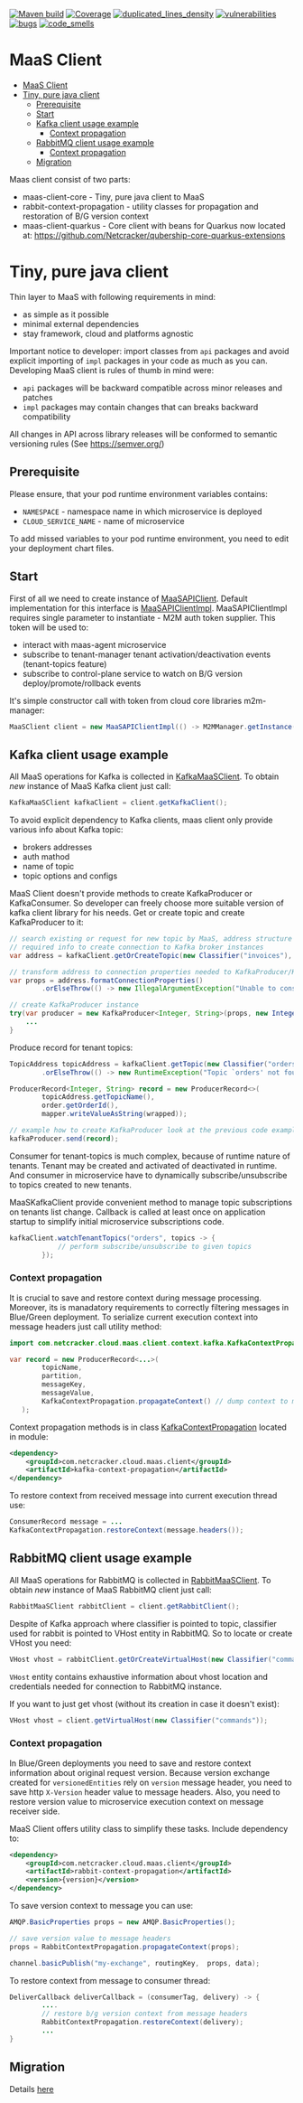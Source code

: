 [![Maven build](https://github.com/Netcracker/qubership-maas-client/actions/workflows/maven-build.yaml/badge.svg)](https://github.com/Netcracker/qubership-maas-client/actions/workflows/maven-build.yaml)
[![Coverage](https://sonarcloud.io/api/project_badges/measure?metric=coverage&project=Netcracker_qubership-maas-client)](https://sonarcloud.io/summary/overall?id=Netcracker_qubership-maas-client)
[![duplicated_lines_density](https://sonarcloud.io/api/project_badges/measure?metric=duplicated_lines_density&project=Netcracker_qubership-maas-client)](https://sonarcloud.io/summary/overall?id=Netcracker_qubership-maas-client)
[![vulnerabilities](https://sonarcloud.io/api/project_badges/measure?metric=vulnerabilities&project=Netcracker_qubership-maas-client)](https://sonarcloud.io/summary/overall?id=Netcracker_qubership-maas-client)
[![bugs](https://sonarcloud.io/api/project_badges/measure?metric=bugs&project=Netcracker_qubership-maas-client)](https://sonarcloud.io/summary/overall?id=Netcracker_qubership-maas-client)
[![code_smells](https://sonarcloud.io/api/project_badges/measure?metric=code_smells&project=Netcracker_qubership-maas-client)](https://sonarcloud.io/summary/overall?id=Netcracker_qubership-maas-client)

# MaaS Client

<!-- TOC -->
* [MaaS Client](#maas-client)
* [Tiny, pure java client](#tiny-pure-java-client)
  * [Prerequisite](#prerequisite)
  * [Start](#start)
  * [Kafka client usage example](#kafka-client-usage-example)
    * [Context propagation](#context-propagation)
  * [RabbitMQ client usage example](#rabbitmq-client-usage-example)
    * [Context propagation](#context-propagation-)
  * [Migration](#migration)
<!-- TOC -->

Maas client consist of two parts:
* maas-client-core - Tiny, pure java client to MaaS
* rabbit-context-propagation - utility classes for propagation and restoration of B/G version context
* maas-client-quarkus - Core client with beans for Quarkus now located at: https://github.com/Netcracker/qubership-core-quarkus-extensions

# Tiny, pure java client
Thin layer to MaaS with following requirements in mind:
* as simple as it possible
* minimal external dependencies
* stay framework, cloud and platforms agnostic

Important notice to developer: import classes from `api` packages and avoid explicit importing of `impl` packages in your code as much as you can.
Developing MaaS client is rules of thumb in mind were:
* `api` packages will be backward compatible across minor releases and patches 
* `impl` packages may contain changes that can breaks backward compatibility

All changes in API across library releases will be conformed to semantic versioning rules (See https://semver.org/)  

## Prerequisite
Please ensure, that your pod runtime environment variables contains:
* `NAMESPACE` - namespace name in which microservice is deployed  
* `CLOUD_SERVICE_NAME` - name of microservice 

To add missed variables to your pod runtime environment, you need to edit your deployment chart files.  

## Start
First of all we need to create instance of [MaaSAPIClient](https://github.com/Netcracker/qubership-maas-client/blob/main/client/src/main/java/com/netcracker/cloud/maas/client/api/MaaSAPIClient.java). 
Default implementation for this interface is [MaaSAPIClientImpl](https://github.com/Netcracker/qubership-maas-client/blob/main/client/src/main/java/com/netcracker/cloud/maas/client/impl/MaaSAPIClientImpl.java).
MaaSAPIClientImpl requires single parameter to instantiate - M2M auth token supplier. This token will be used to:
* interact with maas-agent microservice
* subscribe to tenant-manager tenant activation/deactivation events (tenant-topics feature)
* subscribe to control-plane service to watch on B/G version deploy/promote/rollback events

It's simple constructor call with token from cloud core libraries m2m-manager:
```java
MaaSClient client = new MaaSAPIClientImpl(() -> M2MManager.getInstance().getToken().getToken());
```
   

## Kafka client usage example
All MaaS operations for Kafka is collected in [KafkaMaaSClient](https://github.com/Netcracker/qubership-maas-client/blob/main/client/src/main/java/com/netcracker/cloud/maas/client/api/kafka/KafkaMaaSClient.java). To obtain *new* instance of MaaS Kafka client just call: 
```java
KafkaMaaSClient kafkaClient = client.getKafkaClient();
```

To avoid explicit dependency to Kafka clients, maas client only provide various info about Kafka topic:
* brokers addresses
* auth mathod
* name of topic
* topic options and configs

MaaS Client doesn't provide methods to create KafkaProducer or KafkaConsumer. So developer can freely choose more suitable version of kafka client library for his needs.
Get or create topic and create KafkaProducer to it: 
```java
// search existing or request for new topic by MaaS, address structure contains all 
// required info to create connection to Kafka broker instances   
var address = kafkaClient.getOrCreateTopic(new Classifier("invoices"), TopicCreateOptions.DEFAULTS);

// transform address to connection properties needed to KafkaProducer/KafkaConsumer instantiation 
var props = address.formatConnectionProperties()
    	.orElseThrow(() -> new IllegalArgumentException("Unable to construct connection properties to Kafka"));

// create KafkaProducer instance 
try(var producer = new KafkaProducer<Integer, String>(props, new IntegerSerializer(), new StringSerializer())) {
	...
}
```

Produce record for tenant topics:  
```java
TopicAddress topicAddress = kafkaClient.getTopic(new Classifier("orders").tenantId(TenantContext.get()))
        .orElseThrow(() -> new RuntimeException("Topic `orders' not found. Configuration or deployment processing error?"));

ProducerRecord<Integer, String> record = new ProducerRecord<>(
        topicAddress.getTopicName(),
        order.getOrderId(),
        mapper.writeValueAsString(wrapped));

// example how to create KafkaProducer look at the previous code example
kafkaProducer.send(record);
```

Consumer for tenant-topics is much complex, because of runtime nature of tenants. Tenant may be created and activated of deactivated in runtime. 
And consumer in microservice have to dynamically subscribe/unsubscribe to topics created to new tenants.

MaaSKafkaClient provide convenient method to manage topic subscriptions on tenants list change. Callback is called at least once on application 
startup to simplify initial microservice subscriptions code.
```java
kafkaClient.watchTenantTopics("orders", topics -> {
            // perform subscribe/unsubscribe to given topics 
        });
```

### Context propagation
It is crucial to save and restore context during message processing. Moreover, its is manadatory requirements to correctly filtering messages in 
Blue/Green deployment. To serialize current execution context into message headers just call utility method:
```java
import com.netcracker.cloud.maas.client.context.kafka.KafkaContextPropagation;

var record = new ProducerRecord<...>(
        topicName,
        partition,
        messageKey,
        messageValue,
        KafkaContextPropagation.propagateContext() // dump context to message headers
   );
```
Context propagation methods is in class [KafkaContextPropagation](kafka-context-propagation/src/main/java/com/netcracker/cloud/maas/client/context/kafka/KafkaContextPropagation.java) located in module:
```xml
<dependency>
    <groupId>com.netcracker.cloud.maas.client</groupId>
    <artifactId>kafka-context-propagation</artifactId>
</dependency>

```

To restore context from received message into current execution thread use:
```java
ConsumerRecord message = ... 
KafkaContextPropagation.restoreContext(message.headers());
```

## RabbitMQ client usage example
All MaaS operations for RabbitMQ is collected in [RabbitMaaSClient](https://github.com/Netcracker/qubership-maas-client/blob/main/client/src/main/java/com/netcracker/cloud/maas/client/api/rabbit/RabbitMaaSClient.java). 
To obtain *new* instance of MaaS RabbitMQ client just call:
```java
RabbitMaaSClient rabbitClient = client.getRabbitClient();
```
Despite of Kafka approach where classifier is pointed to topic, classifier used for rabbit is pointed to VHost entity in RabbitMQ.
So to locate or create VHost you need: 
```java
VHost vhost = rabbitClient.getOrCreateVirtualHost(new Classifier("commands"));
```
`VHost` entity contains exhaustive information about vhost location and credentials needed for connection to RabbitMQ instance.

If you want to just get vhost (without its creation in case it doesn't exist):
```java
VHost vhost = client.getVirtualHost(new Classifier("commands"));
```

### Context propagation 
In Blue/Green deployments you need to save and restore context information about original request version. Because version exchange 
created for `versionedEntities` rely on `version` message header, you need to save http `X-Version` header value to message headers. Also, you need to 
restore version value to microservice execution context on message receiver side. 

MaaS Client offers utility class to simplify these tasks. Include dependency to:
```xml
<dependency>
    <groupId>com.netcracker.cloud.maas.client</groupId>
    <artifactId>rabbit-context-propagation</artifactId>
    <version>{version}</version>
</dependency>
```

To save version context to message you can use:
```java
AMQP.BasicProperties props = new AMQP.BasicProperties();

// save version value to message headers
props = RabbitContextPropagation.propagateContext(props);

channel.basicPublish("my-exchange", routingKey,  props, data);
```

To restore context from message to consumer thread: 
```java
DeliverCallback deliverCallback = (consumerTag, delivery) -> {
        ....
        // restore b/g version context from message headers 
		RabbitContextPropagation.restoreContext(delivery);
        ...
}
```

## Migration
Details [here](/docs/migration)

